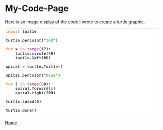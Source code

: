 # My-Code-Page

Here is an image display of the code I wrote to create a turtle graphic.

![code](00584EE7-5ED7-4F1D-8836-FCAEED27EAAB.png)

[Home](https://github.com/jackgparker2/Who-is-Jack.git)
